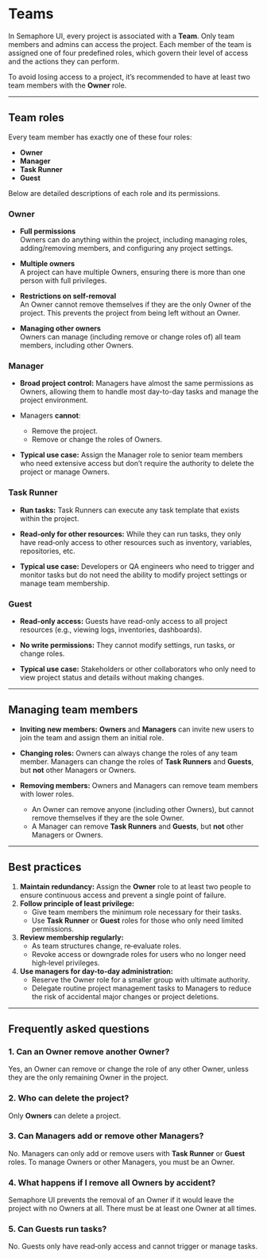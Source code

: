 # Teams

In Semaphore UI, every project is associated with a **Team**. Only team members and admins can access the project. Each member of the team is assigned one of four predefined roles, which govern their level of access and the actions they can perform.

<div class="warning">
To avoid losing access to a project, it’s recommended to have at least two team members with the <b>Owner</b> role.
</div>

---

## Team roles

Every team member has exactly one of these four roles:

- **Owner**
- **Manager**
- **Task Runner**
- **Guest**

Below are detailed descriptions of each role and its permissions.

### Owner

- **Full permissions**<br>
  Owners can do anything within the project, including managing roles, adding/removing members, and configuring any project settings.

- **Multiple owners**<br>
  A project can have multiple Owners, ensuring there is more than one person with full privileges.

- **Restrictions on self-removal**<br>
  An Owner cannot remove themselves if they are the only Owner of the project. This prevents the project from being left without an Owner.

- **Managing other owners**<br>
  Owners can manage (including remove or change roles of) all team members, including other Owners.

### Manager

- **Broad project control:** Managers have almost the same permissions as Owners, allowing them to handle most day-to-day tasks and manage the project environment.

- Managers **cannot**:
  - Remove the project.
  - Remove or change the roles of Owners.

- **Typical use case:** Assign the Manager role to senior team members who need extensive access but don’t require the authority to delete the project or manage Owners.

### Task Runner

- **Run tasks:** Task Runners can execute any task template that exists within the project.

- **Read-only for other resources:** While they can run tasks, they only have read‐only access to other resources such as inventory, variables, repositories, etc.

- **Typical use case:** Developers or QA engineers who need to trigger and monitor tasks but do not need the ability to modify project settings or manage team membership.

### Guest

- **Read-only access:** Guests have read-only access to all project resources (e.g., viewing logs, inventories, dashboards).

- **No write permissions:** They cannot modify settings, run tasks, or change roles.

- **Typical use case:** Stakeholders or other collaborators who only need to view project status and details without making changes.

---

## Managing team members

- **Inviting new members:** **Owners** and **Managers** can invite new users to join the team and assign them an initial role.

- **Changing roles:** Owners can always change the roles of any team member. Managers can change the roles of **Task Runners** and **Guests**, but **not** other Managers or Owners.

- **Removing members:** Owners and Managers can remove team members with lower roles.  
  - An Owner can remove anyone (including other Owners), but cannot remove themselves if they are the sole Owner.
  - A Manager can remove **Task Runners** and **Guests**, but **not** other Managers or Owners.

---

## Best practices

1. **Maintain redundancy:** Assign the **Owner** role to at least two people to ensure continuous access and prevent a single point of failure.
2. **Follow principle of least privilege:**  
   - Give team members the minimum role necessary for their tasks.  
   - Use **Task Runner** or **Guest** roles for those who only need limited permissions.
3. **Review membership regularly:**  
   - As team structures change, re‐evaluate roles.  
   - Revoke access or downgrade roles for users who no longer need high‐level privileges.
4. **Use managers for day-to-day administration:**  
   - Reserve the Owner role for a smaller group with ultimate authority.  
   - Delegate routine project management tasks to Managers to reduce the risk of accidental major changes or project deletions.

---

## Frequently asked questions

### 1. Can an Owner remove another Owner?
Yes, an Owner can remove or change the role of any other Owner, unless they are the only remaining Owner in the project.

### 2. Who can delete the project?
Only **Owners** can delete a project.

### 3. Can Managers add or remove other Managers?
No. Managers can only add or remove users with **Task Runner** or **Guest** roles. To manage Owners or other Managers, you must be an Owner.

### 4. What happens if I remove all Owners by accident?
Semaphore UI prevents the removal of an Owner if it would leave the project with no Owners at all. There must be at least one Owner at all times.

### 5. Can Guests run tasks?
No. Guests only have read‐only access and cannot trigger or manage tasks.
